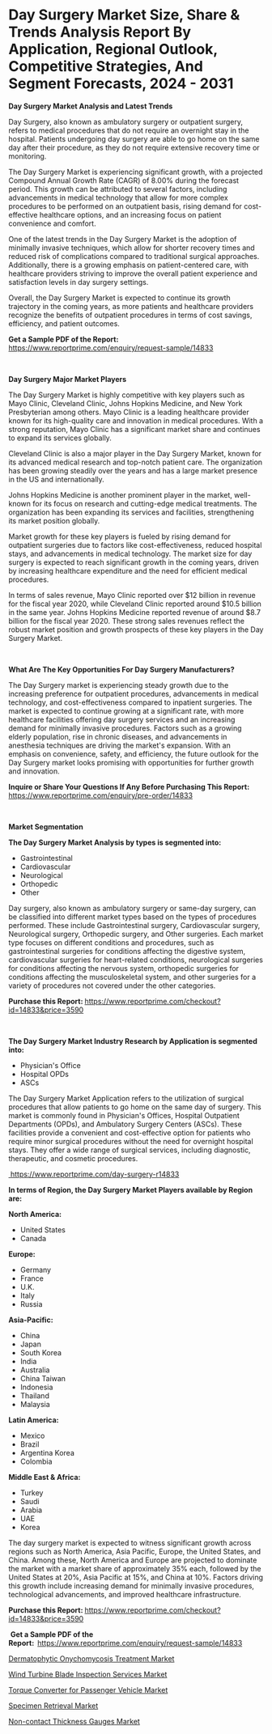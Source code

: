 <p><h1>Day Surgery Market Size, Share & Trends Analysis Report By Application, Regional Outlook, Competitive Strategies, And Segment Forecasts, 2024 - 2031</h1></p><p><strong>Day Surgery Market Analysis and Latest Trends</strong></p>
<p><p>Day Surgery, also known as ambulatory surgery or outpatient surgery, refers to medical procedures that do not require an overnight stay in the hospital. Patients undergoing day surgery are able to go home on the same day after their procedure, as they do not require extensive recovery time or monitoring.</p><p>The Day Surgery Market is experiencing significant growth, with a projected Compound Annual Growth Rate (CAGR) of 8.00% during the forecast period. This growth can be attributed to several factors, including advancements in medical technology that allow for more complex procedures to be performed on an outpatient basis, rising demand for cost-effective healthcare options, and an increasing focus on patient convenience and comfort.</p><p>One of the latest trends in the Day Surgery Market is the adoption of minimally invasive techniques, which allow for shorter recovery times and reduced risk of complications compared to traditional surgical approaches. Additionally, there is a growing emphasis on patient-centered care, with healthcare providers striving to improve the overall patient experience and satisfaction levels in day surgery settings.</p><p>Overall, the Day Surgery Market is expected to continue its growth trajectory in the coming years, as more patients and healthcare providers recognize the benefits of outpatient procedures in terms of cost savings, efficiency, and patient outcomes.</p></p>
<p><strong>Get a Sample PDF of the Report:&nbsp;</strong> <a href="https://www.reportprime.com/enquiry/request-sample/14833">https://www.reportprime.com/enquiry/request-sample/14833</a></p>
<p>&nbsp;</p>
<p><strong>Day Surgery Major Market Players</strong></p>
<p><p>The Day Surgery Market is highly competitive with key players such as Mayo Clinic, Cleveland Clinic, Johns Hopkins Medicine, and New York Presbyterian among others. Mayo Clinic is a leading healthcare provider known for its high-quality care and innovation in medical procedures. With a strong reputation, Mayo Clinic has a significant market share and continues to expand its services globally. </p><p>Cleveland Clinic is also a major player in the Day Surgery Market, known for its advanced medical research and top-notch patient care. The organization has been growing steadily over the years and has a large market presence in the US and internationally. </p><p>Johns Hopkins Medicine is another prominent player in the market, well-known for its focus on research and cutting-edge medical treatments. The organization has been expanding its services and facilities, strengthening its market position globally.</p><p>Market growth for these key players is fueled by rising demand for outpatient surgeries due to factors like cost-effectiveness, reduced hospital stays, and advancements in medical technology. The market size for day surgery is expected to reach significant growth in the coming years, driven by increasing healthcare expenditure and the need for efficient medical procedures.</p><p>In terms of sales revenue, Mayo Clinic reported over $12 billion in revenue for the fiscal year 2020, while Cleveland Clinic reported around $10.5 billion in the same year. Johns Hopkins Medicine reported revenue of around $8.7 billion for the fiscal year 2020. These strong sales revenues reflect the robust market position and growth prospects of these key players in the Day Surgery Market.</p></p>
<p>&nbsp;</p>
<p><strong>What Are The Key Opportunities For Day Surgery Manufacturers?</strong></p>
<p><p>The Day Surgery market is experiencing steady growth due to the increasing preference for outpatient procedures, advancements in medical technology, and cost-effectiveness compared to inpatient surgeries. The market is expected to continue growing at a significant rate, with more healthcare facilities offering day surgery services and an increasing demand for minimally invasive procedures. Factors such as a growing elderly population, rise in chronic diseases, and advancements in anesthesia techniques are driving the market's expansion. With an emphasis on convenience, safety, and efficiency, the future outlook for the Day Surgery market looks promising with opportunities for further growth and innovation.</p></p>
<p><strong>Inquire or Share Your Questions If Any Before Purchasing This Report:</strong> <a href="https://www.reportprime.com/enquiry/pre-order/14833">https://www.reportprime.com/enquiry/pre-order/14833</a></p>
<p>&nbsp;</p>
<p><strong>Market Segmentation</strong></p>
<p><strong>The Day Surgery Market Analysis by types is segmented into:</strong></p>
<p><ul><li>Gastrointestinal</li><li>Cardiovascular</li><li>Neurological</li><li>Orthopedic</li><li>Other</li></ul></p>
<p><p>Day surgery, also known as ambulatory surgery or same-day surgery, can be classified into different market types based on the types of procedures performed. These include Gastrointestinal surgery, Cardiovascular surgery, Neurological surgery, Orthopedic surgery, and Other surgeries. Each market type focuses on different conditions and procedures, such as gastrointestinal surgeries for conditions affecting the digestive system, cardiovascular surgeries for heart-related conditions, neurological surgeries for conditions affecting the nervous system, orthopedic surgeries for conditions affecting the musculoskeletal system, and other surgeries for a variety of procedures not covered under the other categories.</p></p>
<p><strong>Purchase this Report:&nbsp;</strong><a href="https://www.reportprime.com/checkout?id=14833&price=3590">https://www.reportprime.com/checkout?id=14833&price=3590</a></p>
<p>&nbsp;</p>
<p><strong>The Day Surgery Market Industry Research by Application is segmented into:</strong></p>
<p><ul><li>Physician's Office</li><li>Hospital OPDs</li><li>ASCs</li></ul></p>
<p><p>The Day Surgery Market Application refers to the utilization of surgical procedures that allow patients to go home on the same day of surgery. This market is commonly found in Physician's Offices, Hospital Outpatient Departments (OPDs), and Ambulatory Surgery Centers (ASCs). These facilities provide a convenient and cost-effective option for patients who require minor surgical procedures without the need for overnight hospital stays. They offer a wide range of surgical services, including diagnostic, therapeutic, and cosmetic procedures.</p></p>
<p><a href="https://www.reportprime.com/day-surgery-r14833">&nbsp;https://www.reportprime.com/day-surgery-r14833</a></p>
<p><strong>In terms of Region, the Day Surgery Market Players available by Region are:</strong></p>
<p>
    <p> <strong> North America: </strong>
        <ul>
            <li>United States</li>
            <li>Canada</li>
        </ul>
        </p> 
    <p> <strong> Europe: </strong>
        <ul>
            <li>Germany</li>
            <li>France</li>
            <li>U.K.</li>
            <li>Italy</li>
            <li>Russia</li>
        </ul>
        </p> 
    <p> <strong> Asia-Pacific: </strong>
        <ul>
            <li>China</li>
            <li>Japan</li>
            <li>South Korea</li>
            <li>India</li>
            <li>Australia</li>
            <li>China Taiwan</li>
            <li>Indonesia</li>
            <li>Thailand</li>
            <li>Malaysia</li>
        </ul>
        </p> 
    <p> <strong> Latin America: </strong>
        <ul>
            <li>Mexico</li>
            <li>Brazil</li>
            <li>Argentina Korea</li>
            <li>Colombia</li>
        </ul>
        </p> 
    <p> <strong> Middle East & Africa: </strong>
        <ul>
            <li>Turkey</li>
            <li>Saudi</li>
            <li>Arabia</li>
            <li>UAE</li>
            <li>Korea</li>
        </ul>
    </p>
    </p>
<p><p>The day surgery market is expected to witness significant growth across regions such as North America, Asia Pacific, Europe, the United States, and China. Among these, North America and Europe are projected to dominate the market with a market share of approximately 35% each, followed by the United States at 20%, Asia Pacific at 15%, and China at 10%. Factors driving this growth include increasing demand for minimally invasive procedures, technological advancements, and improved healthcare infrastructure.</p></p>
<p><strong>Purchase this Report: </strong><a href="https://www.reportprime.com/checkout?id=14833&price=3590">https://www.reportprime.com/checkout?id=14833&price=3590</a></p>
<p>&nbsp;<strong>Get a Sample PDF of the Report:&nbsp;&nbsp;</strong><a href="https://www.reportprime.com/enquiry/request-sample/14833">https://www.reportprime.com/enquiry/request-sample/14833</a></p>
<p><strong></strong></p>
<p><p><a href="https://issuu.com/reportprime-2/docs/dermatophytic-onychomycosis-treatment-market-size-">Dermatophytic Onychomycosis Treatment Market</a></p><p><a href="https://issuu.com/reportprime-2/docs/wind-turbine-blade-inspection-services-market-size">Wind Turbine Blade Inspection Services Market</a></p><p><a href="https://www.linkedin.com/pulse/global-torque-converter-passenger-vehicle-market-trends-insights-vpkne">Torque Converter for Passenger Vehicle Market</a></p><p><a href="https://github.com/angelajermaine/Market-Research-Report-List-4/blob/main/specimen-retrieval-market.md">Specimen Retrieval Market</a></p><p><a href="https://www.linkedin.com/pulse/global-non-contact-thickness-gauges-market-opportunities-6like">Non-contact Thickness Gauges Market</a></p></p>